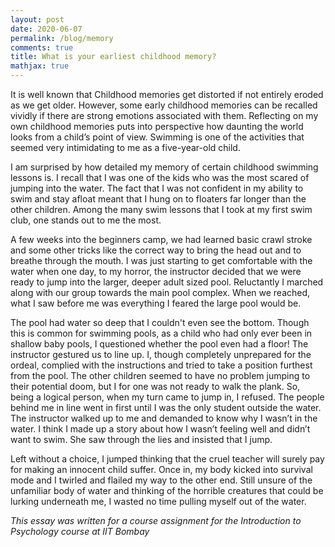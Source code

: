 ```yaml
---
layout: post
date: 2020-06-07
permalink: /blog/memory
comments: true
title: What is your earliest childhood memory?
mathjax: true
---
```


It is well known that Childhood memories get distorted if not entirely eroded as we get older. However, some early childhood memories can be recalled vividly if there are strong emotions associated with them. Reflecting on my own childhood memories puts into perspective how daunting the world looks from a child’s point of view. Swimming is one of the activities that seemed very intimidating to me as a five-year-old child.

I am surprised by how detailed my memory of certain childhood swimming lessons is. I recall that I was one of the kids who was the most scared of jumping into the water. The fact that I was not confident in my ability to swim and stay afloat meant that I hung on to floaters far longer than the other children. Among the many swim lessons that I took at my first swim club, one stands out to me the most.

A few weeks into the beginners camp, we had learned basic crawl stroke and some other tricks like the correct way to bring the head out and to breathe through the mouth. I was just starting to get comfortable with the water when one day, to my horror, the instructor decided that we were ready to jump into the larger, deeper adult sized pool. Reluctantly I marched along with our group towards the main pool complex. When we reached, what I saw before me was everything I feared the large pool would be.

The pool had water so deep that I couldn't even see the bottom. Though this is common for swimming pools, as a child who had only ever been in shallow baby pools, I questioned whether the pool even had a floor! The instructor gestured us to line up. I, though completely unprepared for the ordeal, complied with the instructions and tried to take a position furthest from the pool. The other children seemed to have no problem jumping to their potential doom, but I for one was not ready to walk the plank. So, being a logical person, when my turn came to jump in, I refused. The people behind me in line went in first until I was the only student outside the water. The instructor walked up to me and demanded to know why I wasn’t in the water. I think I made up a story about how I wasn’t feeling well and didn’t want to swim. She saw through the lies and insisted that I jump.

Left without a choice, I jumped thinking that the cruel teacher will surely pay for making an innocent child suffer. Once in, my body kicked into survival mode and I twirled and flailed my way to the other end. Still unsure of the unfamiliar body of water and thinking of the horrible creatures that could be lurking underneath me, I wasted no time pulling myself out of the water.

*This essay was written for a course assignment for the Introduction to Psychology course at IIT Bombay*


